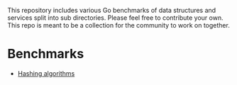 This repository includes various Go benchmarks of data structures and services split into sub directories. Please feel free to contribute your own. This repo is meant to be a collection for the community to work on together.

# Benchmarks
- [Hashing algorithms](https://github.com/kellabyte/go-benchmarks/tree/master/hashing)
